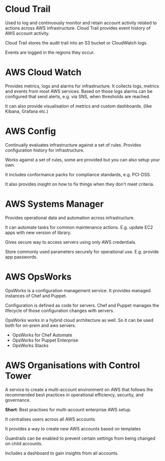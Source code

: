 # Cloud Trail

Used to log and continuously monitor and retain account activity related to actions across AWS infrastructure. Cloud Trail provides event history of AWS account activity.

Cloud Trail stores the audit trail into an S3 bucket or CloudWatch logs.

Events are logged in the regions they occur.

# AWS Cloud Watch

Provides metrics, logs and alarms for infrastructure. It collects logs, metrics and events from most AWS services. Based on those logs alarms can be configured that send alerts, e.g. via SNS, when thresholds are reached.

It can also provide visualisation of metrics and custom dashboards. (like Kibana, Grafana etc.)

# AWS Config

Continually evaluates infrastructure against a set of rules. Provides configuration history for infrastructure.

Works against a set of rules, some are provided but you can also setup your own.

It includes conformance packs for compliance standards, e.g. PCI-DSS.

It also provides insight on how to fix things when they don't meet criteria.

# AWS Systems Manager

Provides operational data and automation across infrastructure.

It can automate tasks for common maintenance actions. E.g. update EC2 apps with new version of library.

Gives secure way to access servers using only AWS credentials.

Store commonly used parameters securely for operational use. E.g. provide app passwords.

# AWS OpsWorks

OpsWorks is a configuration management service. It provides managed instances of Chef and Puppet.

Configuration is defined as code for servers. Chef and Puppet manages the lifecycle of those configuration changes with servers.

OpsWorks works in a hybrid cloud architecture as well. So it can be used both for on-prem and aws servers.

* OpsWorks for Chef Automate
* OpsWorks for Puppet Enterprise
* OpsWorks Stacks

# AWS Organisations with Control Tower

A service to create a multi-account environment on AWS that follows the recommended best practices in operational efficiency, security, and governance.

**Short**: Best practises for multi-account enterprise AWS setup.

It centralises users across all AWS accounts

It provides a way to create new AWS accounts based on templates

Guardrails can be enabled to prevent certain settings from being changed on child accounts.

Includes a dashboard to gain insights from all accounts.
